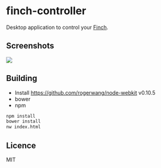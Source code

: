 
# finch-controller

Desktop application to control your [Finch](http://www.finchrobot.com/).

## Screenshots

![](http://dl.dropbox.com/u/6426177/Screenshot%20from%202014-11-11%2016%3A14%3A39.png)

## Building

* Install https://github.com/rogerwang/node-webkit  v0.10.5
* bower
* npm

```bash
npm install
bower install
nw index.html
```

## Licence

MIT
